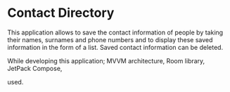 # Contact Directory

This application allows to save the contact information of people by 
taking their names, surnames and phone numbers and to display 
these saved information in the form of a list. 
Saved contact information can be deleted.

While developing this application;
     MVVM architecture,
     Room library,
     JetPack Compose,

used.
